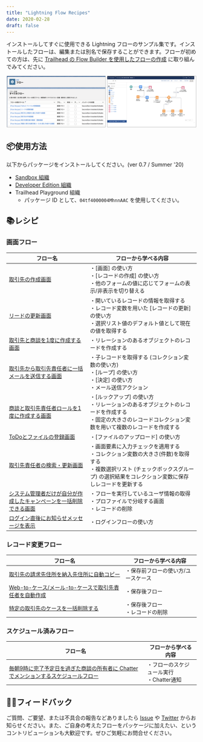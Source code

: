 ```yaml
---
title: "Lightning Flow Recipes"
date: 2020-02-28
draft: false
---
```

インストールしてすぐに使用できる Lightning フローのサンプル集です。インストールしたフローは、編集または別名で保存することができます。フローが初めての方は、先に [Trailhead の Flow Builder を使用したフローの作成](https://trailhead.salesforce.com/ja/content/learn/trails/build-flows-with-flow-builder) に取り組んでみてください。

![](image.png)

## 📦使用方法
以下からパッケージをインストールしてください。(ver 0.7 / Summer '20)

* [Sandbox 組織](https://test.salesforce.com/packaging/installPackage.apexp?p0=04tf4000004MhnnAAC) 
* [Developer Edition 組織](https://login.salesforce.com/packaging/installPackage.apexp?p0=04tf4000004MhnnAAC)
* Trailhead Playground 組織
    * パッケージ ID として、`04tf4000004MhnnAAC` を使用してください。

## 📚レシピ

### 画面フロー

|フロー名|フローから学べる内容|
|---|---|
|[取引先の作成画面](account-create-screen)|・[画面] の使い方<br>・[レコードの作成] の使い方<br>・他のフォームの値に応じてフォームの表示/非表示を切り替える|
|[リードの更新画面](lead-update-screen)|・開いているレコードの情報を取得する<br>・レコード変数を用いた [レコードの更新] の使い方<br>・選択リスト値のデフォルト値として現在の値を取得する|
|[取引先と商談を1度に作成する画面](account-opportunity-create-screen)|・リレーションのあるオブジェクトのレコードを作成する|
|[取引先から取引先責任者に一括メールを送信する画面](mass-email-to-contacts-screen)|・子レコードを取得する (コレクション変数の使い方)<br>・[ループ] の使い方<br>・[決定] の使い方<br>・メール送信アクション|
|[商談と取引先責任者ロールを1度に作成する画面](opportunity-and-contact-role-create-screen)|・[ルックアップ] の使い方<br>・リレーションのあるオブジェクトのレコードを作成する<br>・固定の大きさのレコードコレクション変数を用いて複数のレコードを作成する|
|[ToDoとファイルの登録画面](task-with-file-create-screen)|・[ファイルのアップロード] の使い方|
|[取引先責任者の検索・更新画面](contact-search-and-update-screen)|・画面要素に入力チェックを適用する<br>・コレクション変数の大きさ(件数)を取得する<br>・複数選択リスト (チェックボックスグループ) の選択結果をコレクション変数に保存しレコードを更新する|
|[システム管理者だけが自分が作成したキャンペーンを一括削除できる画面](mass-campaign-delete-by-admin-screen)|・フローを実行しているユーザ情報の取得<br>・プロファイルで分岐する画面<br>・レコードの削除|
|[ログイン直後にお知らせメッセージを表示](basic-login-flow)|・ログインフローの使い方|

### レコード変更フロー
|フロー名|フローから学べる内容|
|---|---|
|[取引先の請求先住所を納入先住所に自動コピー](sync-account-billing-address-to-shipping-address)|・保存前フローの使い方/ユースケース|
|[Web-to-ケース/メール-to-ケースで取引先責任者を自動作成](create-contact-update-case-from-web-or-email)|・保存後フロー|
|[特定の取引先のケースを一括削除する](delete-cases-on-account)|・保存後フロー<br>・レコードの削除|

### スケジュール済みフロー
|フロー名|フローから学べる内容|
|---|---|
|[毎朝9時に完了予定日を過ぎた商談の所有者に Chatter でメンションするスケジュールフロー](scheduled-opportunity-chatter-reminder)|・フローのスケジュール実行<br>・Chatter通知|

## 🙏🏻フィードバック
ご質問、ご要望、または不具合の報告などありましたら [Issue](https://github.com/shunkosa/lightning-flow-recipes-jp/issues/new) や [Twitter](https://www.twitter.com/shunkosa) からお知らせください。また、ご自身の考えたフローをパッケージに加えたい、というコントリビューションも大歓迎です。ぜひご気軽にお問合せください。